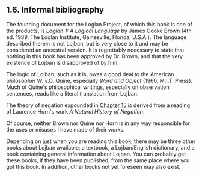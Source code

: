 <a id="section-bibliography"></a>1.6. <a id="c1s6"></a>Informal bibliography
----------------------------------------------------------------------------

<a id="id-1.2.8.2.1" class="indexterm"></a><a id="id-1.2.8.2.2" class="indexterm"></a>The founding document for the Loglan Project, of which this book is one of the products, is _Loglan 1: A Logical Language_ by James Cooke Brown (4th ed. 1989, The Loglan Institute, Gainesville, Florida, U.S.A.). The language described therein is not Lojban, but is very close to it and may be considered an ancestral version. It is regrettably necessary to state that nothing in this book has been approved by Dr. Brown, and that the very existence of Lojban is disapproved of by him.

The logic of Lojban, such as it is, owes a good deal to the American philosopher W. v.O. Quine, especially _Word and Object_ (1960, M.I.T. Press). Much of Quine's philosophical writings, especially on observation sentences, reads like a literal translation from Lojban.

The theory of negation expounded in [Chapter 15](../chapter-negation) is derived from a reading of Laurence Horn's work _A Natural History of Negation_.

Of course, neither Brown nor Quine nor Horn is in any way responsible for the uses or misuses I have made of their works.

<a id="id-1.2.8.6.1" class="indexterm"></a>Depending on just when you are reading this book, there may be three other books about Lojban available: a textbook, a Lojban/English dictionary, and a book containing general information about Lojban. You can probably get these books, if they have been published, from the same place where you got this book. In addition, other books not yet foreseen may also exist.